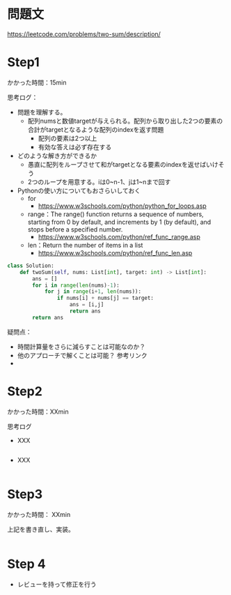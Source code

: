 # 問題文
https://leetcode.com/problems/two-sum/description/

# Step1

かかった時間：15min

思考ログ：
- 問題を理解する。
  - 配列numsと数値targetが与えられる。配列から取り出した2つの要素の合計がtargetとなるような配列のindexを返す問題
    - 配列の要素は2つ以上
    - 有効な答えは必ず存在する
- どのような解き方ができるか
  - 愚直に配列をループさせて和がtargetとなる要素のindexを返せばいけそう
  - 2つのループを用意する。iは0~n-1、jは1~nまで回す
- Pythonの使い方についてもおさらいしておく
  - for
    - https://www.w3schools.com/python/python_for_loops.asp
  - range：The range() function returns a sequence of numbers, starting from 0 by default, and increments by 1 (by default), and stops before a specified number.
    - https://www.w3schools.com/python/ref_func_range.asp
  - len：Return the number of items in a list
    - https://www.w3schools.com/python/ref_func_len.asp
  
```python
class Solution:
    def twoSum(self, nums: List[int], target: int) -> List[int]:
        ans = []
        for i in range(len(nums)-1):
            for j in range(i+1, len(nums)):
                if nums[i] + nums[j] == target:
                    ans = [i,j]
                    return ans
        return ans
```
疑問点：
- 時間計算量をさらに減らすことは可能なのか？
- 他のアプローチで解くことは可能？
参考リンク
- 
# Step2
かかった時間：XXmin

思考ログ
- XXX

```python

```

- XXX
```python

```

# Step3
かかった時間： XXmin

上記を書き直し、実装。

```python

```

# Step 4 
- レビューを持って修正を行う

```python


```

